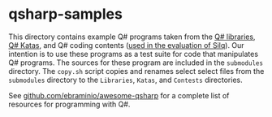 # qsharp-samples

This directory contains example Q# programs taken from the [Q# libraries](https://github.com/Microsoft/QuantumKatas/), [Q# Katas](https://github.com/Microsoft/QuantumKatas/), and Q# coding contents ([used in the evaluation of Silq](https://github.com/eth-sri/silq)).
Our intention is to use these programs as a test suite for code that manipulates Q# programs.
The sources for these program are included in the `submodules` directory. The `copy.sh` script copies and renames select select files from the `submodules` directory to the `Libraries`, `Katas`, and `Contests` directories. 

See [github.com/ebraminio/awesome-qsharp](https://github.com/ebraminio/awesome-qsharp) for a complete list of resources for programming with Q#.
